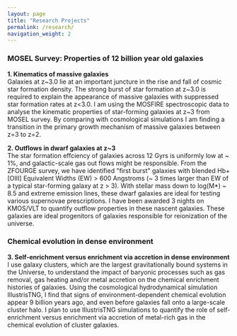 ```yaml
---
layout: page
title: "Research Projects"
permalink: /research/
navigation_weight: 2
---
```


### MOSEL Survey: Properties of 12 billion year old galaxies  

**1. Kinematics of massive galaxies** <br/>
Galaxies at z~3.0 lie at an important juncture in the rise and fall of cosmic star formation density.
The strong burst of star formation at z~3.0 is required to explain the appearance of massive galaxies 
with suppressed star formation rates at z<3.0. 
I am using the MOSFIRE spectroscopic data to analyse the kinematic properties of star-forming galaxies at z~3
from MOSEL survey. By comparing with cosmological simulations I am finding a transition in the primary growth mechanism of 
massive galaxies between z=3 to z=2. 

**2. Outflows in dwarf galaxies at z~3**<br/>
The star formation effciency of galaxies across 12 Gyrs is uniformly low at ~ 1%, and galactic-scale gas out
flows might be responsible. From the ZFOURGE survey, we have identified "first burst" galaxies with blended
Hb+[OIII] Equivalent Widths (EW) > 600 Angstroms (~ 3 times larger than EW of a typical star-forming galaxy at
z > 3). With stellar mass down to log(M*) ~ 8.5 and extreme emission lines, these dwarf galaxies are
ideal for testing various supernovae prescriptions. I have been awarded 3 nights on KMOS/VLT to quantify 
 outflow properties in these nascent galaxies. These galaxies are ideal progenitors of galaxies responsible for 
 reionization of the universe. 
 

### Chemical evolution in dense environment 
 
**3. Self-enrichment versus enrichment via accretion in dense environment**<br/>
 I use galaxy clusters, which are the largest gravitationally bound systems in the Universe, to understand the impact of 
 baryonic
processes such as gas removal, gas heating and/or metal accretion on the chemical enrichment histories of galaxies.
Using the cosmological hydrodynamical simulation IllustrisTNG,
I find that signs of environment-dependent chemical evolution appear 9 billion years ago, and even before
galaxies fall onto a large-scale cluster halo. I plan to use IllustrisTNG simulations to quantify 
the role of self-enrichment versus enrichment via accretion
of metal-rich gas in the chemical evolution of cluster galaxies. 